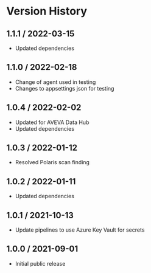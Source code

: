 # Version History

## 1.1.1 / 2022-03-15

- Updated dependencies

## 1.1.0 / 2022-02-18

- Change of agent used in testing
- Changes to appsettings json for testing

## 1.0.4 / 2022-02-02

- Updated for AVEVA Data Hub
- Updated dependencies

## 1.0.3 / 2022-01-12

- Resolved Polaris scan finding

## 1.0.2 / 2022-01-11

- Updated dependencies

## 1.0.1 / 2021-10-13

- Update pipelines to use Azure Key Vault for secrets

## 1.0.0 / 2021-09-01

- Initial public release
